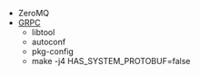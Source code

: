  * ZeroMQ
 * [GRPC](https://grpc.io/)
   * libtool
   * autoconf
   * pkg-config
   * make -j4 HAS_SYSTEM_PROTOBUF=false
